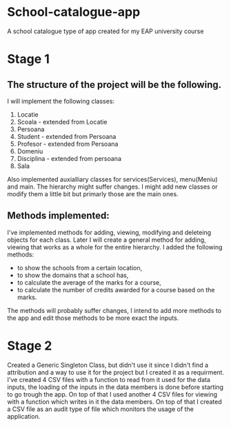 # School-catalogue-app
A school catalogue type of app created for my EAP university course

# Stage 1

## The structure of the project will be the following.

I will implement the following classes:
1. Locatie
2. Scoala - extended from Locatie
3. Persoana
4. Student - extended from Persoana
5. Profesor - extended from Persoana
6. Domeniu
7. Disciplina - extended from persoana
8. Sala

Also implemented auxialliary classes for services(Services), menu(Meniu) and main.
The hierarchy might suffer changes. I might add new classes or modify them a little bit but primarly those are the main ones.

## Methods implemented:
I've implemented methods for adding, viewing, modifying and deleteing objects for each class. Later I will create a general method for adding, viewing that works as a whole for the entire hierarchy. I added the following methods: 
- to show the schools from a certain location, 
- to show the domains that a school has, 
- to calculate the average of the marks for a course,
- to calculate the number of credits awarded for a course based on the marks.

The methods will probably suffer changes, I intend to add more methods to the app and edit those methods to be more exact the inputs.

# Stage 2

Created a Generic Singleton Class, but didn't use it since I didn't find a attribution and a way to use it for the project but I created it as a requirment. 
I've created 4 CSV files with a function to read from it used for the data inputs, the loading of the inputs in the data members is done before starting to go trough the app. 
On top of that I used another 4 CSV files for viewing with a function which writes in it the data members. On top of that I created a CSV file as an audit type of file which monitors the usage of the application.
